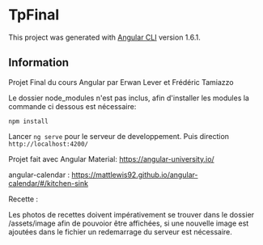# TpFinal

This project was generated with [Angular CLI](https://github.com/angular/angular-cli) version 1.6.1.

## Information
Projet Final du cours Angular par Erwan Lever et Frédéric Tamiazzo

Le dossier node_modules n'est pas inclus, afin d'installer les modules la commande ci dessous est nécessaire: 

`npm install`

Lancer `ng serve` pour le serveur de developpement. Puis direction `http://localhost:4200/`


Projet fait avec Angular Material: 
https://angular-university.io/

 angular-calendar : 
 https://mattlewis92.github.io/angular-calendar/#/kitchen-sink

Recette : 

Les photos de recettes doivent impérativement se trouver dans le dossier /assets/image afin de pouvoior être affichées, si une nouvelle image est ajoutées dans le fichier un redemarrage du serveur est nécessaire.

